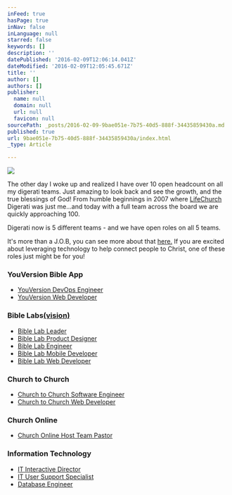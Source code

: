 ```yaml
---
inFeed: true
hasPage: true
inNav: false
inLanguage: null
starred: false
keywords: []
description: ''
datePublished: '2016-02-09T12:06:14.041Z'
dateModified: '2016-02-09T12:05:45.671Z'
title: ''
author: []
authors: []
publisher:
  name: null
  domain: null
  url: null
  favicon: null
sourcePath: _posts/2016-02-09-9bae051e-7b75-40d5-888f-34435859430a.md
published: true
url: 9bae051e-7b75-40d5-888f-34435859430a/index.html
_type: Article

---
```

![](https://the-grid-user-content.s3-us-west-2.amazonaws.com/9dd3e2c7-e335-412f-b4a4-2d580cb31794.png)

The other day I woke up and realized I have over 10 open headcount on all my digerati teams. Just amazing to look back and see the growth, and the true blessings of God! From humble beginnings in 2007 where [LifeChurch][0] Digerati was just me...and today with a full team across the board we are quickly approaching 100\. 

Digerati now is 5 different teams - and we have open roles on all 5 teams. 

It's more than a J.O.B, you can see more about that [here.][1] If you are excited about leveraging technology to help connect people to Christ, one of these roles just might be for you! 

### YouVersion Bible App

* [YouVersion DevOps Engineer][2]
* [YouVersion Web Developer][3]

### Bible Labs[(vision)][4]

* [Bible Lab Leader][5]
* [Bible Lab Product Designer][6]
* [Bible Lab Engineer][7]
* [Bible Lab Mobile Developer][8]
* [Bible Lab Web Developer][9]

### Church to Church

* [Church to Church Software Engineer][10]
* [Church to Church Web Developer][11]

### Church Online

* [Church Online Host Team Pastor][12]

### Information Technology

* [IT Interactive Director][13]
* [IT User Support Specialist][14]
* [Database Engineer][15]

[0]: https://www.life.church/
[1]: http://www.life.church/jobs/
[2]: http://jobs.lifechurch.tv/central/youversion-devops-engineer/113
[3]: http://jobs.lifechurch.tv/central/youversion-web-developer/201
[4]: https://docs.google.com/document/d/1ldE6TFb_N-Dkk5F_q7bjQ5xKKw5ZFxkJtf3RcE_Yc5Q/edit
[5]: http://jobs.lifechurch.tv/central/bible-lab-leader/199
[6]: http://jobs.lifechurch.tv/central/bible-lab-product-designer/197
[7]: http://jobs.lifechurch.tv/central/bible-lab-engineer/200
[8]: http://jobs.lifechurch.tv/central/bible-lab-mobile-developer/198
[9]: http://jobs.lifechurch.tv/central/bible-lab-web-developer/196
[10]: http://jobs.lifechurch.tv/central/church-to-church-software-engineer/132
[11]: http://jobs.lifechurch.tv/central/church-to-church-web-developer/138
[12]: http://jobs.lifechurch.tv/campus/church-online/church-online-host-team-pastor/206
[13]: http://jobs.lifechurch.tv/central/it-interactive-director/189
[14]: http://jobs.lifechurch.tv/central/it-user-support-specialist/170
[15]: http://jobs.lifechurch.tv/central/database-engineer/205
